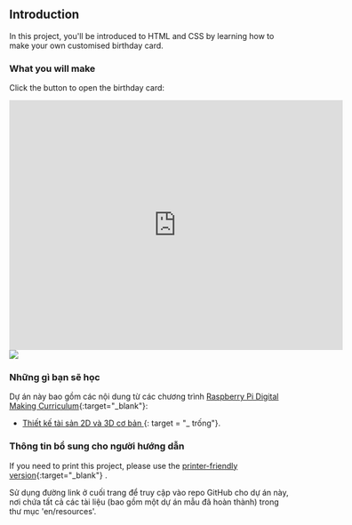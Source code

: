 ## Introduction

In this project, you'll be introduced to HTML and CSS by learning how to make your own customised birthday card.

### What you will make

Click the button to open the birthday card:

<div class="trinket">
  <iframe src="https://trinket.io/embed/html/c3d52cf65c?outputOnly=true&start=result" width="600" height="450" frameborder="0" marginwidth="0" marginheight="0" allowfullscreen>
  </iframe>
  <img src="hình ảnh / sinh nhật-Final.png">
</div>

### Những gì bạn sẽ học

Dự án này bao gồm các nội dung từ các chương trình [Raspberry Pi Digital Making Curriculum](http://rpf.io/curriculum){:target="_blank"}:

+ [ Thiết kế tài sản 2D và 3D cơ bản ](https://www.raspberrypi.org/curriculum/design/creator) {: target = "_ trống"}.

### Thông tin bổ sung cho người hướng dẫn

If you need to print this project, please use the [printer-friendly version](https://projects.raspberrypi.org/en/projects/happy-birthday/print){:target="_blank"} .

Sử dụng đường link ở cuối trang để truy cập vào repo GitHub cho dự án này, nơi chứa tất cả các tài liệu (bao gồm một dự án mẫu đã hoàn thành) trong thư mục 'en/resources'.
